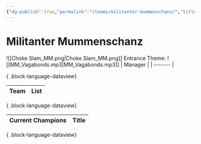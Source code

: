 ```yaml
---
{"dg-publish":true,"permalink":"/teams/militanter-mummenschanz/","title":"Militanter Mummenschanz","noteIcon":""}
---
```


# **Militanter Mummenschanz**
![[Choke Slam_MM.png\|Choke Slam_MM.png]]
Entrance Theme: ![[MM_Vagabonds.mp3\|MM_Vagabonds.mp3]]
| Manager |
| ------- |

{ .block-language-dataview}

| Team | List |
| ---- | ---- |

{ .block-language-dataview}

| Current Champions | Title |
| ----------------- | ----- |

{ .block-language-dataview}